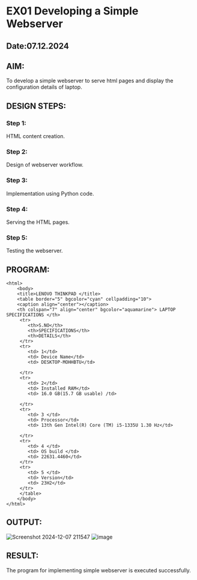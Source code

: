 # EX01 Developing a Simple Webserver
## Date:07.12.2024

## AIM:
To develop a simple webserver to serve html pages and display the configuration details of laptop.

## DESIGN STEPS:
### Step 1: 
HTML content creation.

### Step 2:
Design of webserver workflow.

### Step 3:
Implementation using Python code.

### Step 4:
Serving the HTML pages.

### Step 5:
Testing the webserver.

## PROGRAM:
```
<html>
    <body>
    <title>LENOVO THINKPAD </title>
    <table border="5" bgcolor="cyan" cellpadding="10"> 
    <caption align="center"></caption> 
    <th colspan="7" align="center" bgcolor="aquamarine"> LAPTOP SPECIFICATIONS </th>
     <tr>
        <th>S.NO</th>
        <th>SPECIFICATIONS</th>
        <th>DETAILS</th>
     </tr>
     <tr> 
        <td> 1</td>
        <td> Device Name</td>
        <td> DESKTOP-MOHHBTU</td>
        
     </tr>
     <tr>
        <td> 2</td> 
        <td> Installed RAM</td>
        <td> 16.0 GB(15.7 GB usable) /td>
        
     </tr>
     <tr>
        <td> 3 </td>
        <td> Processor</td>
        <td> 13th Gen Intel(R) Core (TM) i5-1335U 1.30 Hz</td>
        
     </tr>
     <tr>
        <td> 4 </td>
        <td> OS build </td>
        <td> 22631.4460</td>
     </tr>
     <tr>
        <td> 5 </td>
        <td> Version</td>
        <td> 23H2</td>
     </tr>
     </table>
    </body>
</html>
```


## OUTPUT:
![Screenshot 2024-12-07 211547](https://github.com/user-attachments/assets/68f77daa-feed-4cca-85a3-87cd1d275c1b)
![image](https://github.com/user-attachments/assets/30ea89ec-5832-48ed-bf76-d1b436df12de)



## RESULT:
The program for implementing simple webserver is executed successfully.
